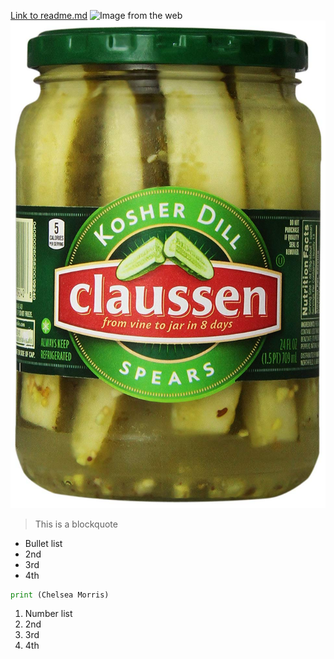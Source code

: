 [Link to readme.md](https://github.com/camorris21/Challange-1/blob/master/README.md) 
![Image from the web](https://www.balloonsandweights.com/product/mini-foam-soccer-balls-plain/) 
![Local Image](pickle.jpg)



>This is a blockquote


* Bullet list
* 2nd 
* 3rd
* 4th

```python
print (Chelsea Morris)
```


1. Number list
2. 2nd
3. 3rd
4. 4th 
